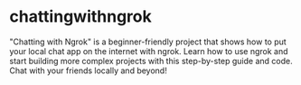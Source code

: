 # chattingwithngrok
"Chatting with Ngrok" is a beginner-friendly project that shows how to put your local chat app on the internet with ngrok. Learn how to use ngrok and start building more complex projects with this step-by-step guide and code. Chat with your friends locally and beyond!
